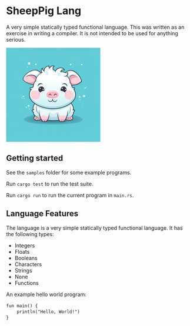 # SheepPig Lang

A very simple statically typed functional language. This was written as an exercise in writing a compiler. It is not intended to be used for anything serious.

![mascot](./assets/sheeppig.png)


## Getting started

See the `samples` folder for some example programs.

Run `cargo test` to run the test suite.

Run `cargo run` to run the current program in `main.rs`.

## Language Features

The language is a very simple statically typed functional language. It has the following types:

* Integers
* Floats
* Booleans
* Characters
* Strings
* None
* Functions

An example hello world program:
```
fun main() {
    println("Hello, World!")
}
```
